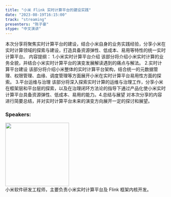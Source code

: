 ```yaml
---
title: "小米 Flink 实时计算平台的建设实践"
date: "2023-08-19T16:15:00" 
track: "streaming"
presenters: "陈子豪"
stype: "中文演讲"
---
```

本次分享将聚焦实时计算平台的建设，结合小米自身的业务实践经验，分享小米在实时计算领域的探索与建设，打造具备资源弹性、低成本、易用等特性的统一实时计算平台。
内容提纲：
1.小米实时计算平台介绍 该部分将介绍小米实时计算的业务全貌，并结合小米实时计算平台的演变发展解读遇到的痛点与解法。
2.实时计算平台建设 该部分将介绍小米整体的实时计算平台架构，结合统一的元数据管理、权限管理、血缘、调度管理等方面展开小米在实时计算平台易用性方面的探索。
3.平台运维与治理 该部分将深入探索实时计算的运维与治理工作，分享小米在框架层和平台层的探索，以及在治理闭环方法论的指导下通过产品化使小米实时计算平台具备资源弹性、低成本、易用的能力。4.总结与展望 对本次分享的内容进行简要总结，并对实时计算平台未来的演变方向展开一定的探讨和展望。
 ### Speakers: 
<img src="https://img.bagevent.com/resource/20230601/1445124140.jpg" width="200" /><br>
小米软件研发工程师，主要负责小米实时计算平台及 Flink 框架内核开发。
<br><br>